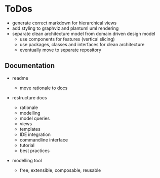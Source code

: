 # ToDos

* generate correct markdown for hierarchical views
* add styling to graphviz and plantuml uml rendering
* separate clean architecture model from domain driven design model
  * use components for features (vertical slicing)
  * use packages, classes and interfaces for clean architecture
  * eventually move to separate repository

## Documentation
* readme
  * move rationale to docs

* restructure docs
  * rationale
  * modelling
  * model queries
  * views
  * templates
  * IDE integration
  * commandline interface
  * tutorial
  * best practices

* modelling tool
  * free, extensible, composable, reusable

